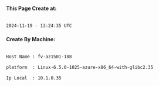 
   
#### This Page Create at:

```bash

2024-11-19 - 13:24:35 UTC

```

#### Create By Machine:

```bash

Host Name : fv-az1501-188

platform  : Linux-6.5.0-1025-azure-x86_64-with-glibc2.35

Ip Local  : 10.1.0.35

```

